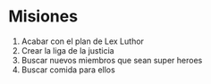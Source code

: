 # Misiones


1. Acabar con el plan de Lex Luthor
2. Crear la liga de la justicia
3. Buscar nuevos miembros  que sean super heroes
4. Buscar comida para ellos


